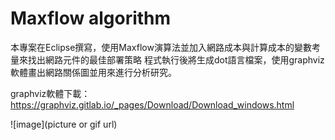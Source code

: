 # Maxflow algorithm
本專案在Eclipse撰寫，使用Maxflow演算法並加入網路成本與計算成本的變數考量來找出網路元件的最佳部署策略
程式執行後將生成dot語言檔案，使用graphviz軟體畫出網路關係圖並用來進行分析研究。

graphviz軟體下載：
https://graphviz.gitlab.io/_pages/Download/Download_windows.html

![image](picture or gif url)




